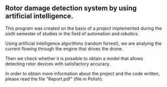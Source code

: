 Rotor damage detection system by using artificial intelligence.
---
This program was created on the basis of a project implemented during the sixth semester of studies in the field of automation and robotics.

Using artificial intelligence algorithms (random forrest), we are analying the current flowing through the engine that drives the drone.

Then we check whether it is possible to obtain a model that allows detecting rotor devices with satisfactory accuracy. 

In order to obtain more information about the project and the code written, please read the file "Report.pdf" (file in Polish).
